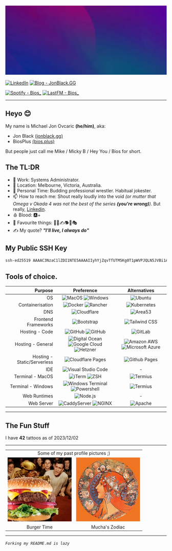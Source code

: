 ![Header](Profile/Assets/Images/Optimized/Other/header.webp)

[![LinkedIn](https://img.shields.io/badge/LinkedIn-byMichaelJon-2962FF?style=for-the-badge&logo=linkedin&logoColor=white)](https://www.linkedin.com/in/bymichaeljon)
[![Blog - JonBlack.GG](https://img.shields.io/badge/Blog%20-%20JonBlack.GG-000?style=for-the-badge&logo=ghost&logoColor=white)](https://jonblack.gg/)
<!-- [![GitHub](https://img.shields.io/badge/Github%20-%20BiosPlus%20-100000?style=for-the-badge&logo=github&logoColor=white)](https://github.com/BiosPlus) -->
[![Spotify - Bios_](https://img.shields.io/badge/Spotify-Bios__-00C300?&style=for-the-badge&logo=spotify&logoColor=white)](https://open.spotify.com/user/bios_)
[![LastFM - Bios_](https://img.shields.io/badge/LastFM%20-%20Bios__-D51007?style=for-the-badge&logo=last.fm&logoColor=white)](https://www.last.fm/user/Bios_)

---

## Heyo 😊

My name is Michael Jon Ovcaric **(he/him)**, aka:
- Jon Black [(jonblack.gg)](https://jonblack.gg)
- BiosPlus [(bios.plus)](https://bios.plus)

But people just call me Mike / Micky B / Hey You / Bios for short.

## The TL:DR

- 🏢 Work: Systems Administrator.
- 📍 Location: Melbourne, Victoria, Australia.
- 🤼 Personal Time: Budding professional wrestler. Habitual jokester.
- 📫 How to reach me: Shout really loudly into the void *(or mutter that Omega v Okada 4 was not the best of the series ***(you're wrong)***)*. But really, [Linkedin](https://www.linkedin.com/in/bymichaeljon).
- 🩸 Blood: 🅰️+
- 🎉 Favourite things: 🤼👺✍️🐕🍌🎭
- ✍️ My quote? ***"I'll live, I always do"***

## My Public SSH Key
```sh
ssh-ed25519 AAAAC3NzaC1lZDI1NTE5AAAAIIyhYjZqvTfUTM5Kg0T1pWVPJQLN5JVBi1AoqE1PKIC5
```

## Tools of choice.

| Purpose | Preference | Alternatives |
|---:|:---:|:---:|
| OS | ![MacOS](https://img.shields.io/badge/MacOS-000000?style=for-the-badge&logo=apple&logoColor=white) ![Windows](https://img.shields.io/badge/Windows-0078D6?style=for-the-badge&logo=windows&logoColor=white) | ![Ubuntu](https://img.shields.io/badge/Ubuntu-E95420?style=for-the-badge&logo=ubuntu&logoColor=white) | 
| Containerisation | ![Docker](https://img.shields.io/badge/Docker-2CA5E0?style=for-the-badge&logo=docker&logoColor=white) ![Rancher](https://img.shields.io/badge/Rancher-0075A8?style=for-the-badge&logo=rancher&logoColor=white) | ![Kubernetes](https://img.shields.io/badge/kubernetes-326ce5.svg?&style=for-the-badge&logo=kubernetes&logoColor=white) |
| DNS | ![Cloudflare](https://img.shields.io/badge/Cloudflare-F38020?style=for-the-badge&logo=Cloudflare&logoColor=white) | ![Area53](https://img.shields.io/badge/Area53-232F3E?style=for-the-badge&logo=Amazon%20AWS&logoColor=white) |
| Frontend Frameworks | ![Bootstrap](https://img.shields.io/badge/Bootstrap-563D7C?style=for-the-badge&logo=bootstrap&logoColor=white) | ![Tailwind CSS](https://img.shields.io/badge/Tailwind_CSS-38B2AC?style=for-the-badge&logo=tailwind-css&logoColor=white) |
| Hosting - Code | ![GitHub](https://img.shields.io/badge/Github-2088FF?style=for-the-badge&logo=github&logoColor=white) ![GitHub](https://img.shields.io/badge/Github_Actions-2088FF?style=for-the-badge&logo=github-actions&logoColor=white) | ![GitLab](https://img.shields.io/badge/GitLab-FCA121?style=for-the-badge&logo=gitlab&logoColor=white) |
| Hosting - General | ![Digital Ocean](https://img.shields.io/badge/Digital_Ocean-0080FF?style=for-the-badge&logo=DigitalOcean&logoColor=white) ![Google Cloud](https://img.shields.io/badge/Google_Cloud-4285F4?style=for-the-badge&logo=google-cloud&logoColor=white) ![Hetzner](https://img.shields.io/badge/Hetzner-D50C2D?style=for-the-badge&logo=hetzner&logoColor=white) | ![Amazon AWS](https://img.shields.io/badge/Amazon_AWS-FF9900?style=for-the-badge&logo=amazonaws&logoColor=white) ![Microsoft Azure](https://img.shields.io/badge/microsoft%20azure-0089D6?style=for-the-badge&logo=microsoft-azure&logoColor=white) |
| Hosting - Static/Serverless | ![Cloudflare Pages](https://img.shields.io/badge/Cloudflare%20Pages-F38020?style=for-the-badge&logo=Cloudflare%20Pages&logoColor=white) | ![Github Pages](https://img.shields.io/badge/GitHub%20Pages-222222?style=for-the-badge&logo=GitHub%20Pages&logoColor=white)  |
| IDE | ![Visual Studio Code](https://img.shields.io/badge/Visual_Studio_Code-0078D4?style=for-the-badge&logo=visual%20studio%20code&logoColor=white) | - |
| Terminal - MacOS | ![iTerm](https://img.shields.io/badge/iTerm2-000000?style=for-the-badge&logo=iterm2&logoColor=white)  ![ZSH](https://img.shields.io/badge/ZSH-000000?style=for-the-badge&logo=zsh&logoColor=white) | ![Termius](https://img.shields.io/badge/Termius-000000?style=for-the-badge&logo=termius&logoColor=white)  |
| Terminal - Windows | ![Windows Terminal](https://img.shields.io/badge/Windows_Terminal-4D4D4D?style=for-the-badge&logo=windows-terminal&logoColor=white) ![Powershell](https://img.shields.io/badge/Powershell-000000?style=for-the-badge&logo=powershell&logoColor=white) | ![Termius](https://img.shields.io/badge/Termius-000000?style=for-the-badge&logo=termius&logoColor=white)  |
| Web Runtimes | ![Node.js](https://img.shields.io/badge/Node%20js-339933?style=for-the-badge&logo=nodedotjs&logoColor=white) | - |
| Web Server | ![CaddyServer](https://img.shields.io/badge/CaddyServer-00ACD7?style=for-the-badge&logo=caddy&logoColor=white) ![NGINX](https://img.shields.io/badge/NGINX-009639?style=for-the-badge&logo=nginx&logoColor=white) | ![Apache](https://img.shields.io/badge/Apache-D22128?style=for-the-badge&logo=Apache&logoColor=white) |

---

## The Fun Stuff

I have **42** tattoos as of 2023/12/02

---

<table>
    <tr>
        <tr>
            <td colspan="2"><center>Some of my past profile pictures ;)</center></td>
        </tr>
    <tr>
        <td><img src="Profile/Assets/Images/Optimized/Profile_Pictures/burgertime.webp" alt="Burgertime!" width="200px"></td>
        <td><img src="Profile/Assets/Images/Optimized/Profile_Pictures/mucha_zodiac.webp" alt="Mucha_Zodiac" width="200px"></td>
    </tr>
    <tr>
        <td><center>Burger Time</center></td>
        <td><center>Mucha's Zodiac</center></td>
    </tr>
</table>

---

*```Forking my README.md is lazy```*